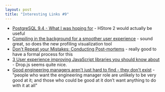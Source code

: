 ```yaml
---
layout: post
title: "Interesting Links #9"
---
```


* [PostgreSQL 9.4 - What I was hoping for](http://www.craigkerstiens.com/2014/02/15/PostgreSQL-9.4-What-I-Wanted/) - HStore 2 would actually be useful
* [Compiling in the background for a smoother user experience](http://blog.chromium.org/2014/02/compiling-in-background-for-smoother.html?m=1) - sound great, so does the new profiling visualization tool
* [Don't Repeat your Mistakes: Conducting Post-mortems](http://blog.pusher.com/dont-repeat-your-mistakes-conducting-post-mortems/) - really good to have a formal process for this
* [3 User experience improving JavaScript libraries you should know about](http://creative-punch.net/2014/02/3-user-experience-improving-javascript-libraries-know/#) - Drop.js seems quite nice.
* [Good engineering managers aren't just hard to find - they don't exist](http://venturebeat.com/2014/02/13/good-engineering-managers-arent-just-hard-to-find-they-dont-exit/) - "people who want the engineering manager role are unlikely to be very good at it; and those who could be good at it don’t want anything to do with it at all"
